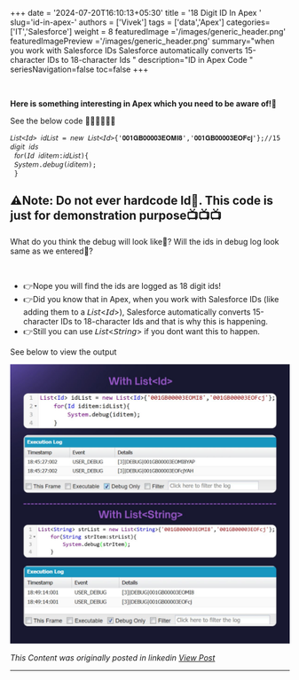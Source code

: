 +++
date = '2024-07-20T16:10:13+05:30'
title = '18 Digit ID In Apex '
slug='id-in-apex-'
authors = ['Vivek']
tags = ['data','Apex']
categories= ['IT','Salesforce']
weight = 8
featuredImage ='/images/generic_header.png'
featuredImagePreview ='/images/generic_header.png'
summary="when you work with Salesforce IDs Salesforce automatically converts 15-character IDs to 18-character Ids "
description="ID in Apex Code "
seriesNavigation=false
toc=false
+++

&nbsp; 

**Here is something interesting in Apex which you need to be aware of!📢**


See the below code 🕵️‍♀️🕵️‍♀️🕵️‍♀️



```apex
𝘓𝘪𝘴𝘵<𝘐𝘥> 𝘪𝘥𝘓𝘪𝘴𝘵 = 𝘯𝘦𝘸 𝘓𝘪𝘴𝘵<𝘐𝘥>{'𝟎𝟎𝟏𝐆𝐁𝟎𝟎𝟎𝟎𝟑𝐄𝐎𝐌𝐈𝟖','𝟎𝟎𝟏𝐆𝐁𝟎𝟎𝟎𝟎𝟑𝐄𝐎𝐅𝐜𝐣'};//15 𝘥𝘪𝘨𝘪𝘵 𝘪𝘥𝘴
 𝘧𝘰𝘳(𝘐𝘥 𝘪𝘥𝘪𝘵𝘦𝘮:𝘪𝘥𝘓𝘪𝘴𝘵){
 𝘚𝘺𝘴𝘵𝘦𝘮.𝘥𝘦𝘣𝘶𝘨(𝘪𝘥𝘪𝘵𝘦𝘮);
 }
```
## ⚠Note: Do not ever hardcode Id🚫. This code is just for demonstration purpose📺📺📺


What do you think the debug will look like🔎? Will the ids in debug log look same as we entered🔎?

&nbsp; 

- 👉Nope you will find the ids are logged as 18 digit ids!
- 👉Did you know that in Apex, when you work with Salesforce IDs (like adding them to a 𝘓𝘪𝘴𝘵<𝘐𝘥>), Salesforce automatically converts 15-character IDs to 18-character Ids and that is why this is happening.
- 👉Still you can use 𝘓𝘪𝘴𝘵<𝘚𝘵𝘳𝘪𝘯𝘨> if you dont want this to happen.

See below to view the output

![Image 1](https://raw.githubusercontent.com/vivekvismayam/blog-assets-1/refs/heads/main/Images/p14_1.jpg)


*This Content was originally posted in linkedin [View Post](https://www.linkedin.com/posts/vivekvismayam_apex-salesforce-activity-7275868887659782144-v7pu?utm_source=social_share_send&utm_medium=member_desktop_web&rcm=ACoAAA_bVqsB5ZA6FQt9Rk3q8WfamtkMsTNLxRo)*

***